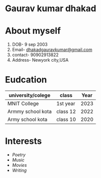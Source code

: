 # **Gaurav kumar dhakad**

# About myself
1. DOB- 9 sep 2003
2. Email- [dhakadgauravkumar@gmail.com](dhakadgauravkumar@gmail.com)
3. contact- 90902913822
4. Address- Newyork city,USA

# Eudcation

| university/colege | class 		| Year |
| ----- 	| ------ 		| -------- |  
| MNIT College		| 1st year 	| 2023 	|
| Armmy school kota	| class 12 	|  2022 |
| Army school kota	| class 10 	| 2020	|

# Interests

 - _Poetry_
 - _Music_
 - _Movies_
 - _Writing_





